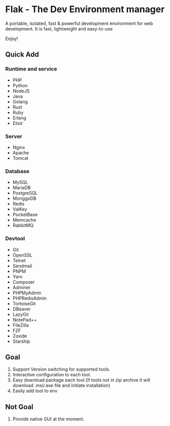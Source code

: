 # Flak - The Dev Environment manager

A portable, isolated, fast & powerful development environment for web development. It is fast, lightweight and easy-to-use

Enjoy!

## Quick Add

### Runtime and service

- PHP
- Python
- NodeJS
- Java
- Golang
- Rust
- Ruby
- Erlang
- Elixir

### Server

- Nginx
- Apache
- Tomcat

### Database

- MySQL
- MariaDB
- PostgreSQL
- MonggoDB
- Redis
- ValKey
- PocketBase
- Memcache
- RabbitMQ

### Devtool

- Git
- OpenSSL
- Telnet
- Sendmail
- PNPM
- Yarn
- Composer
- Adminer
- PHPMyAdmin
- PHPRedisAdmin
- TortoiseGit
- DBeaver
- LazyGit
- NotePad++
- FileZilla
- FZF
- Zoxide
- Starship

## Goal

1. Support Version switching for supported tools.
2. Interactive configuration to each tool.
3. Easy download package each tool.(If tools not in zip archive it will download .msi/.exe file and initiate installation)
4. Easily add tool to env

## Not Goal

1. Provide native GUI at the moment.

